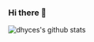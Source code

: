 ### Hi there 👋

![dhyces's github stats](https://github-readme-stats.vercel.app/api?username=dhyces&count_private=true&show_icons=true&include_all_commits=true&theme=dracula)

<!--
**dhyces/dhyces** is a ✨ _special_ ✨ repository because its `README.md` (this file) appears on your GitHub profile.

Here are some ideas to get you started:

- 🔭 I’m currently working on ...
- 🌱 I’m currently learning ...
- 👯 I’m looking to collaborate on ...
- 🤔 I’m looking for help with ...
- 💬 Ask me about ...
- 📫 How to reach me: ...
- 😄 Pronouns: ...
- ⚡ Fun fact: ...
-->
